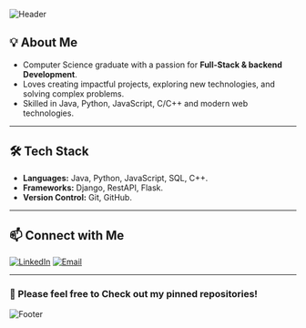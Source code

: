 <!-- Banner -->
![Header](https://capsule-render.vercel.app/api?type=waving&color=0:1e3c72,100:2a5298&height=200&section=header&text=Hi%20there%20👋%20I'm%20Maor%20Pinhas&fontSize=35&fontColor=ffffff&animation=fadeIn)

## 💡 About Me
- Computer Science graduate with a passion for **Full-Stack & backend Development**.
- Loves creating impactful projects, exploring new technologies, and solving complex problems.  
- Skilled in Java, Python, JavaScript, C/C++ and modern web technologies.

---

## 🛠 Tech Stack

- **Languages:** Java, Python, JavaScript, SQL, C++.  
- **Frameworks:** Django, RestAPI, Flask.      
- **Version Control:** Git, GitHub.  

---

## 📫 Connect with Me
[![LinkedIn](https://img.shields.io/badge/LinkedIn-0A66C2?style=for-the-badge&logo=linkedin&logoColor=white)](https://www.linkedin.com/in/maor-pinhas)
[![Email](https://img.shields.io/badge/Email-FF0000?style=for-the-badge&logo=gmail&logoColor=white)](mailto:maorpi438@gmail.com)

---
### 📌 Please feel free to Check out my pinned repositories!


<!-- Footer -->
![Footer](https://capsule-render.vercel.app/api?type=waving&color=0:1e3c72,100:2a5298&height=100&section=footer)
